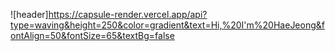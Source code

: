 
![header]https://capsule-render.vercel.app/api?type=waving&height=250&color=gradient&text=Hi,%20I'm%20HaeJeong&fontAlign=50&fontSize=65&textBg=false
